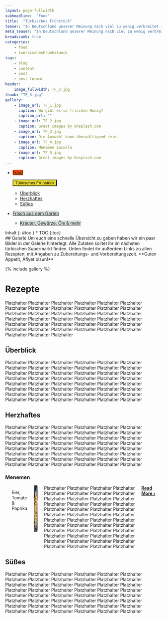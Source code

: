 ```yaml
---
layout: page-fullwidth
subheadline:  "Food"
title:  "Türkisches Frühstück"
teaser: "In Deutschland unserer Meinung nach viel zu wenig verbreitet ist die türkische Frühstückskultur. Wie ich mittlerweile durch unsere Reisen in die Türkei sowie unsere Rituale am Wochenende gerlernt habe, ein reichhaltiges und abwechslungsreiches Frühstück das jeder mal ausprobieren sollte. Am besten in Ruhe mit ausreichend Zeit und in guter Gesellschaft:-)"
meta_teaser: "In Deutschland unserer Meinung nach viel zu wenig verbreitet ist die türkische Frühstückskultur. Wie ich mittlerweile durch unsere Reisen in die Türkei sowie unsere Rituale am Wochenende gerlernt habe, ein reichhaltiges und abwechslungsreiches Frühstück das jeder mal ausprobieren sollte. Am besten in Ruhe mit ausreichend Zeit und in guter Gesellschaft:-)"
breadcrumb: true
categories:
    - food
    - tuerkischesFruehstueck
tags:
    - blog
    - content
    - post
    - post format
header:
    image_fullwidth: TF_3.jpg 
thumb: "TF_3.jpg"
gallery:
    - image_url: TF_1.jpg
      caption: Wo gibt es so frischen Honig?
      caption_url: ""
    - image_url: TF_2.jpg
      caption: Great images by Unsplash.com
    - image_url: TF_3.jpg
      caption: Die Auswahl kann überwältigend sein.
    - image_url: TF_4.jpg
      caption: Menemen Sucuklu
    - image_url: TF_5.jpg
      caption: Great images by Unsplash.com
---
```

<div class="button-bar">
 <ul class="button-group radius">
    <li><a href="/food/" class="button" style="background: rgb(235, 74, 11)">Food</a></li>
 </ul>
 <ul class="button-group radius">
  <button data-dropdown="drop" aria-controls="drop" aria-expanded="false" class="button dropdown" style="background: rgb(233, 220, 47);">Türkisches Frühstück</button><br>
  <ul id="drop" data-dropdown-content class="f-dropdown" role="menu" aria-hidden="false" tabindex="-1">
            <li><a href="/food/tuerkischesFruehstueck/">Überblick</a></li>
            <li><a href="/food/tuerkischesFruehstueck/">Herzhaftes</a></li>
            <li><a href="/food/tuerkischesFruehstueck/">Süßes</a></li>
  </ul>
 </ul>
 <ul class="button-group radius">
  <li><a href="/food/ausdemGarten/" class="button" style="background: rgb(215, 223, 219);">Frisch aus dem  Garten</a></li>
 <ul class="button-group radius">
  <li><a href="/food/kraeuterGewuerzeOele/" class="button" style="background: rgb(215, 223, 219);">Kräuter, Gewürze, Öle & mehr</a></li>
 </ul>
 </ul>
</div>


<div class="row">
<div class="medium-4 medium-push-8 columns" markdown="1">
<div class="panel radius" markdown="1">
Inhalt
{: #toc }
*  TOC
{:toc}
</div>
</div><!-- /.medium-4.columns -->


<div class="medium-8 medium-pull-4 columns" markdown="1">
## Galerie
Um euch eine schnelle Übersicht zu geben haben wir ein paar Bilder in der Galerie hinterlegt. Alle Zutaten solltet ihr im nächsten türkischen Supermarkt finden.  Unten findet ihr außerdem Links zu allen Rezepten, mit Angaben zu Zubereitungs- und Vorbereitungszeit.
**Guten Appetit, Afiyet olsun!**
</div>
</div>


{% include gallery %}

# Rezepte
Platzhalter Platzhalter Platzhalter Platzhalter Platzhalter Platzhalter Platzhalter Platzhalter Platzhalter Platzhalter Platzhalter Platzhalter Platzhalter Platzhalter Platzhalter Platzhalter Platzhalter Platzhalter Platzhalter Platzhalter Platzhalter Platzhalter Platzhalter Platzhalter Platzhalter Platzhalter Platzhalter Platzhalter Platzhalter Platzhalter Platzhalter Platzhalter Platzhalter Platzhalter Platzhalter Platzhalter Platzhalter Platzhalter Platzhalter
## Überblick
<nav class="breadcrumbs" style="background: rgb(25, 29, 224);">
</nav>
Platzhalter Platzhalter Platzhalter Platzhalter Platzhalter Platzhalter Platzhalter Platzhalter Platzhalter Platzhalter Platzhalter Platzhalter Platzhalter Platzhalter Platzhalter Platzhalter Platzhalter Platzhalter Platzhalter Platzhalter Platzhalter Platzhalter Platzhalter Platzhalter Platzhalter Platzhalter Platzhalter Platzhalter Platzhalter Platzhalter Platzhalter Platzhalter Platzhalter Platzhalter Platzhalter Platzhalter Platzhalter Platzhalter Platzhalter
Platzhalter Platzhalter Platzhalter Platzhalter Platzhalter Platzhalter Platzhalter Platzhalter Platzhalter

## Herzhaftes
<nav class="breadcrumbs" style="background: rgb(124, 0, 0);">
</nav>
Platzhalter Platzhalter Platzhalter Platzhalter Platzhalter Platzhalter Platzhalter Platzhalter Platzhalter Platzhalter Platzhalter Platzhalter Platzhalter Platzhalter Platzhalter Platzhalter Platzhalter Platzhalter Platzhalter Platzhalter Platzhalter Platzhalter Platzhalter Platzhalter Platzhalter Platzhalter Platzhalter Platzhalter Platzhalter Platzhalter Platzhalter Platzhalter Platzhalter Platzhalter Platzhalter Platzhalter Platzhalter Platzhalter Platzhalter
Platzhalter Platzhalter Platzhalter Platzhalter Platzhalter Platzhalter Platzhalter Platzhalter Platzhalter


### Menemen
  <div class="row">
    <div class="small-12 columns b60">
      <p>
      <p class="subheadline"><span class="subheader">Eier, Tomate & Paprika</span></p>
      <a href="/food/tuerkischesFruehstueck/menemen/" title="Menemen"><img src="\images\Menemen_Teaser.jpg" class="alignleft" width="150" height="150" alt="Blog of G.U.L.C."></a>
        Platzhalter Platzhalter Platzhalter Platzhalter Platzhalter Platzhalter Platzhalter Platzhalter Platzhalter Platzhalter Platzhalter Platzhalter Platzhalter Platzhalter Platzhalter Platzhalter Platzhalter Platzhalter Platzhalter Platzhalter Platzhalter Platzhalter Platzhalter Platzhalter Platzhalter Platzhalter Platzhalter Platzhalter Platzhalter Platzhalter Platzhalter Platzhalter Platzhalter Platzhalter Platzhalter Platzhalter Platzhalter Platzhalter Platzhalter
        Platzhalter Platzhalter Platzhalter Platzhalter Platzhalter Platzhalter Platzhalter Platzhalter Platzhalter
        <a href="/food/tuerkischesFruehstueck/menemen/" title="Menemen"><strong>Read More&nbsp;›</strong></a>
      </p>
    </div><!-- /.small-12.columns -->
  </div><!-- /.row -->

## Süßes
<nav class="breadcrumbs" style="background: rgb(233, 141, 213);">
</nav>
Platzhalter Platzhalter Platzhalter Platzhalter Platzhalter Platzhalter Platzhalter Platzhalter Platzhalter Platzhalter Platzhalter Platzhalter Platzhalter Platzhalter Platzhalter Platzhalter Platzhalter Platzhalter Platzhalter Platzhalter Platzhalter Platzhalter Platzhalter Platzhalter Platzhalter Platzhalter Platzhalter Platzhalter Platzhalter Platzhalter Platzhalter Platzhalter Platzhalter Platzhalter Platzhalter Platzhalter Platzhalter Platzhalter Platzhalter
Platzhalter Platzhalter Platzhalter Platzhalter Platzhalter Platzhalter Platzhalter Platzhalter Platzhalter





 [1]: #

